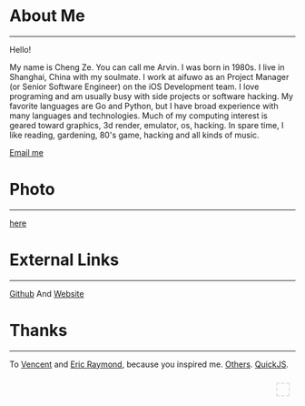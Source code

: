 
# About Me
----------------------

Hello!

My name is Cheng Ze. You can call me Arvin. I was born in 1980s. I live in Shanghai, China with my soulmate. I work at aifuwo as an Project Manager (or Senior Software Engineer) on the iOS Development team. I love programing and am usually busy with side projects or software hacking. My favorite languages are Go and Python, but I have broad experience with many languages and technologies. Much of my computing interest is geared toward graphics, 3d render, emulator, os, hacking. In spare time, I like reading, gardening, 80's game, hacking and all kinds of music.

[Email me](mailto:arvin.sfj@gmail.com)

# Photo
----------------------

[here](#)

# External Links
----------------------

[Github](https://github.com/arvinsfj) And [Website](https://github.com/arvinsfj/arvinsfj.github.io)

# Thanks
----------------------

To [Vencent](http://blog.sina.com.cn/vincentgao0520) and [Eric Raymond](http://www.catb.org/~esr/), because you inspired me. [Others](detail.html?doc=sitemap.md). [QuickJS](https://bellard.org/quickjs/).


<!--采用模版技术-->

<div id="ext_info" style="float: right; border:2px dashed #E0E0E8; padding: 10px; margin: 10px;"></div>

<script type="text/tpl" id="person_tpl">
    <p>name: {{this.name}}</p>
    <p>borthday: {{this.profile.borthday}}</p>
    {{if (this.sex) {}}
        <p>sex: {{this.sex}}</p>
    {{}}}
    <ul>
        {{for(var i in this.contacts){}}
        <li>{{this.contacts[i]}}</li>
        {{}}}
    </ul>
</script>
        
<script type="text/javascript">
    
    var tpl = document.getElementById("person_tpl").innerHTML.toString();
    document.getElementById("ext_info").innerHTML = tplEngine(tpl,{
        name: "arvin",
        profile: { 
            borthday: "9.1987"
        },
        sex: 'man',
        contacts: ['https://arvinsfj.github.io/','https://github.com/arvinsfj/','arvin.sfj@gmail.com']
    });

</script>
